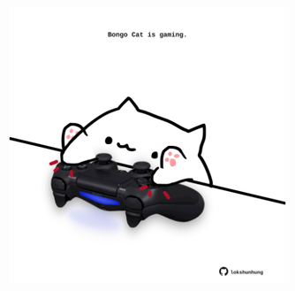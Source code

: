 <!-- built at 03/09/2022, 02:51:53 UTC -->
<p align="center">
  <img width="500" height="500" src="./ReadmeImage.svg">
</p>
